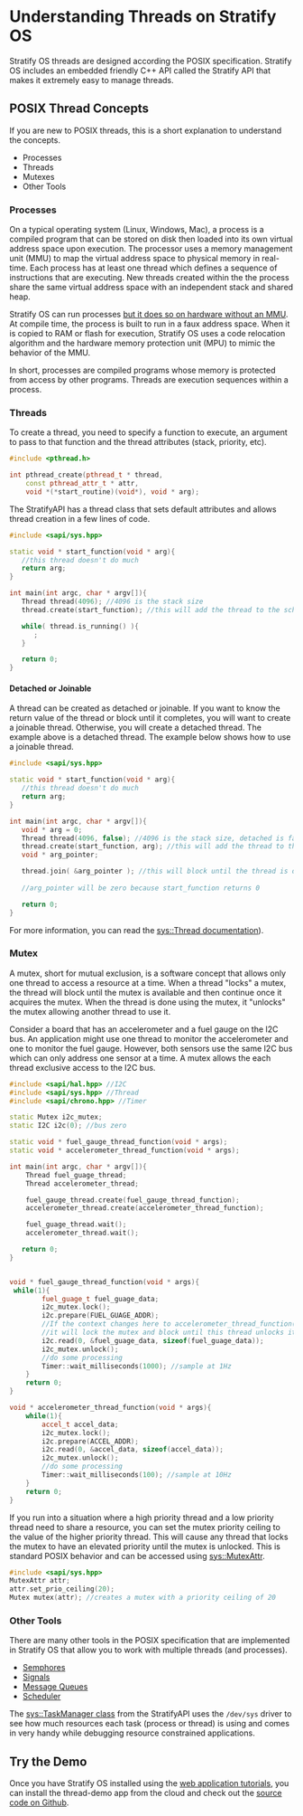 # Understanding Threads on Stratify OS

Stratify OS threads are designed according the POSIX specification. Stratify OS includes an embedded friendly C++ API called the Stratify API that makes it extremely easy to manage threads.

## POSIX Thread Concepts

If you are new to POSIX threads, this is a short explanation to understand the concepts.

- Processes
- Threads
- Mutexes
- Other Tools

### Processes

On a typical operating system (Linux, Windows, Mac), a process is a compiled program that can be stored on disk then loaded into its own virtual address space upon execution. The processor uses a memory management unit (MMU) to map the virtual address space to physical memory in real-time. Each process has at least one thread which defines a sequence of instructions that are executing. New threads created within the the process share the same virtual address space with an independent stack and shared heap.

Stratify OS can run processes [but it does so on hardware without an MMU](https://blog.stratifylabs.co/device/2014-05-03-Applications-without-MMU/). At compile time, the process is built to run in a faux address space. When it is copied to RAM or flash for execution, Stratify OS uses a code relocation algorithm and the hardware memory protection unit (MPU) to mimic the behavior of the MMU.

In short, processes are compiled programs whose memory is protected from access by other programs. Threads are execution sequences within a process.

### Threads

To create a thread, you need to specify a function to execute, an argument to pass to that function and the thread attributes (stack, priority, etc).

```c++
#include <pthread.h>

int pthread_create(pthread_t * thread, 
    const pthread_attr_t * attr,
    void *(*start_routine)(void*), void * arg);
```

The StratifyAPI has a thread class that sets default attributes and allows thread creation in a few lines of code.

```c++
#include <sapi/sys.hpp>

static void * start_function(void * arg){
   //this thread doesn't do much
   return arg;
}

int main(int argc, char * argv[]){
   Thread thread(4096); //4096 is the stack size
   thread.create(start_function); //this will add the thread to the scheduler

   while( thread.is_running() ){
      ;
   }

   return 0;
}

```

#### Detached or Joinable

A thread can be created as detached or joinable. If you want to know the return value of the thread or block until it completes, you will want to create a joinable thread. Otherwise, you will create a detached thread. The example above is a detached thread. The example below shows how to use a joinable thread.

```c++
#include <sapi/sys.hpp>

static void * start_function(void * arg){
   //this thread doesn't do much
   return arg;
}

int main(int argc, char * argv[]){
   void * arg = 0;
   Thread thread(4096, false); //4096 is the stack size, detached is false
   thread.create(start_function, arg); //this will add the thread to the scheduler
   void * arg_pointer;

   thread.join( &arg_pointer ); //this will block until the thread is done
  
   //arg_pointer will be zero because start_function returns 0

   return 0;
}
```

For more information, you can read the [sys::Thread documentation](../StratifyAPI/#classsys_1_1_thread)).

### Mutex

A mutex, short for mutual exclusion, is a software concept that allows only one thread to access a resource at a time.  When a thread "locks" a mutex, the thread will block until the mutex is available and then continue once it acquires the mutex. When the thread is done using the mutex, it "unlocks" the mutex allowing another thread to use it.

Consider a board that has an accelerometer and a fuel gauge on the I2C bus. An application might use one thread to monitor the accelerometer and one to monitor the fuel gauge. However, both sensors use the same I2C bus which can only address one sensor at a time. A mutex allows the each thread exclusive access to the I2C bus.

```c++
#include <sapi/hal.hpp> //I2C 
#include <sapi/sys.hpp> //Thread
#include <sapi/chrono.hpp> //Timer

static Mutex i2c_mutex;
static I2C i2c(0); //bus zero

static void * fuel_gauge_thread_function(void * args);
static void * accelerometer_thread_function(void * args);

int main(int argc, char * argv[]){
    Thread fuel_guage_thread;
    Thread accelerometer_thread;

    fuel_gauge_thread.create(fuel_gauge_thread_function);
    accelerometer_thread.create(accelerometer_thread_function);

    fuel_guage_thread.wait();
    accelerometer_thread.wait();

   return 0;
}


void * fuel_gauge_thread_function(void * args){
 while(1){
        fuel_guage_t fuel_guage_data;
        i2c_mutex.lock();
        i2c.prepare(FUEL_GUAGE_ADDR);
        //If the context changes here to accelerometer_thread_function(), 
        //it will lock the mutex and block until this thread unlocks it.
        i2c.read(0, &fuel_guage_data, sizeof(fuel_guage_data));
        i2c_mutex.unlock();
        //do some processing
        Timer::wait_milliseconds(1000); //sample at 1Hz
    }
    return 0;
}

void * accelerometer_thread_function(void * args){
    while(1){
        accel_t accel_data;
        i2c_mutex.lock();
        i2c.prepare(ACCEL_ADDR);
        i2c.read(0, &accel_data, sizeof(accel_data));
        i2c_mutex.unlock();
        //do some processing
        Timer::wait_milliseconds(100); //sample at 10Hz
    }
    return 0;
}
```

If you run into a situation where a high priority thread and a low priority thread need to share a resource, you can set the mutex priority ceiling to the value of the higher priority thread. This will cause any thread that locks the mutex to have an elevated priority until the mutex is unlocked. This is standard POSIX behavior and can be accessed using [sys::MutexAttr](../StratifyAPI/#classsys_1_1_mutex_attributes).

```c++
#include <sapi/sys.hpp>
MutexAttr attr;
attr.set_prio_ceiling(20);
Mutex mutex(attr); //creates a mutex with a priority ceiling of 20
```
### Other Tools

There are many other tools in the POSIX specification that are implemented in Stratify OS that allow you to work with multiple threads (and processes).

- [Semphores](../StratifyAPI/#classsys_1_1_sem)
- [Signals](../StratifyAPI/#classsys_1_1_signal)
- [Message Queues](../StratifyAPI/#classsys_1_1_mq)
- [Scheduler](../StratifyAPI/#classsys_1_1_sched)

The [sys::TaskManager class](../StratifyAPI/#classsys_1_1_task_manager) from the StratifyAPI uses the `/dev/sys` driver to see how much resources each task (process or thread) is using and comes in very handy while debugging resource constrained applications.

## Try the Demo

Once you have Stratify OS installed using the [web application tutorials](https://app.stratifylabs.co), you can install the thread-demo app from the cloud and check out the [source code on Github](https://github.com/StratifyLabs/thread-demo).


